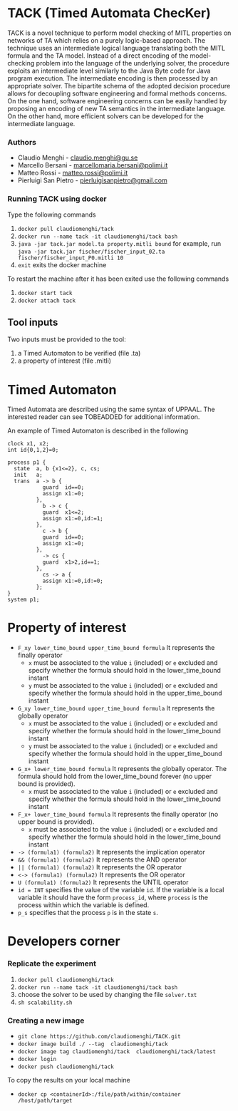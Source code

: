 # TACK (Timed Automata ChecKer)

TACK is  a novel technique to perform model checking of MITL properties on networks of TA which relies on a purely logic-based approach. 
The technique uses an intermediate logical language translating both the MITL formula and the TA model.
Instead of a direct encoding of the model-checking problem into the language of the underlying solver, the procedure exploits an intermediate level similarly to the Java Byte code for Java program execution.
The intermediate encoding is then processed by an appropriate solver.
The bipartite schema of the adopted decision procedure allows for decoupling software engineering and formal methods concerns.
On the one hand, software engineering concerns can be easily handled  by proposing an encoding of new TA semantics in the intermediate language.
On the other hand, more efficient solvers can be developed for  the intermediate language. 


### Authors
- Claudio Menghi - claudio.menghi@gu.se
- Marcello Bersani - marcellomaria.bersani@polimi.it
- Matteo Rossi - matteo.rossi@polimi.it
- Pierluigi San Pietro - pierluigisanpietro@gmail.com


### Running TACK using docker
Type the following commands 

1. `docker pull claudiomenghi/tack`
2. `docker run --name tack -it claudiomenghi/tack bash`
3. `java -jar tack.jar model.ta property.mitli bound` for example, run
`java -jar tack.jar fischer/fischer_input_02.ta fischer/fischer_input_P0.mitli 10`
4. `exit` exits the docker machine

To restart the machine after it has been exited use the following commands
1. `docker start tack`
2. `docker attach tack`

## Tool inputs
Two inputs must be provided to the tool:

1. a Timed Automaton to be verified (file .ta)
2. a property of interest (file .mitli)

# Timed Automaton

Timed Automata are described using the same syntax of UPPAAL. The interested reader can see TOBEADDED for additional information.

An example of Timed Automaton is described in the following
```
clock x1, x2;
int id{0,1,2}=0;

process p1 {
  state  a, b {x1<=2}, c, cs;
  init   a;
  trans  a -> b {
           guard  id==0;
           assign x1:=0;
         },
           b -> c {
           guard  x1<=2;
           assign x1:=0,id:=1;
         },
           c -> b {
           guard  id==0;
           assign x1:=0;
         },
           -> cs {
           guard  x1>2,id==1;
         },
           cs -> a {
           assign x1:=0,id:=0;
         };
}
system p1;
```

# Property of interest
- `F_xy lower_time_bound upper_time_bound formula` 
    It represents the finally operator 
    -   `x` must be associated to the value `i` (included) or `e` excluded and specify whether the formula should hold in the lower_time_bound instant
    -   `y` must be associated to the value `i` (included) or `e` excluded and specify whether the formula should hold in the upper_time_bound instant
- `G_xy lower_time_bound upper_time_bound formula`
     It represents the globally operator 
    -   `x` must be associated to the value `i` (included) or `e` excluded and specify whether the formula should hold in the lower_time_bound instant
    -   `y` must be associated to the value `i` (included) or `e` excluded and specify whether the formula should hold in the upper_time_bound instant
- `G_x+ lower_time_bound formula`
    It represents the globally operator. The formula should hold from the lower_time_bound forever (no upper bound is provided). 
    -   `x` must be associated to the value `i` (included) or `e` excluded and specify whether the formula should hold in the lower_time_bound instant
-  `F_x+ lower_time_bound formula`
    It represents the finally operator (no upper bound is provided). 
    -   `x` must be associated to the value `i` (included) or `e` excluded and specify whether the formula should hold in the lower_time_bound instant
-   `-> (formula1) (formula2)` 
    It represents the implication operator
-   `&& (formula1) (formula2)` 
    It represents the AND operator
-   `|| (formula1) (formula2)` 
    It represents the OR operator
-   `<-> (formula1) (formula2)` 
    It represents the OR operator
-   `U (formula1) (formula2)` 
    It represents the UNTIL operator
-   `id = INT` 
    specifies the value of the variable `id`. If the variable is a local variable it should have the form `process_id`, where `process` is the process within which the variable is defined.
-   `p_s` 
    specifies that the process `p` is in the state `s`.

# Developers corner

### Replicate the experiment 
1. `docker pull claudiomenghi/tack`
2. `docker run --name tack -it claudiomenghi/tack bash`
3. choose the solver to be used by changing the file `solver.txt`
4. `sh scalability.sh`


### Creating a new image
- `git clone https://github.com/claudiomenghi/TACK.git`
- `docker image build ./ --tag  claudiomenghi/tack`
- `docker image tag claudiomenghi/tack  claudiomenghi/tack/latest`
- `docker login`
- `docker push claudiomenghi/tack`


To copy the results on your local machine 
- `docker cp <containerId>:/file/path/within/container /host/path/target`



